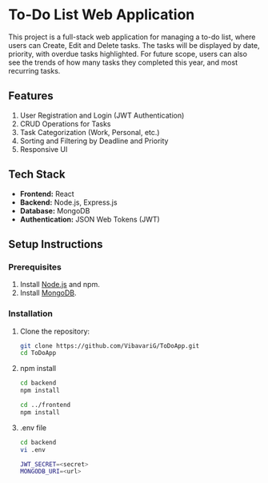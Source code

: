 # To-Do List Web Application

This project is a full-stack web application for managing a to-do list, where users can Create, Edit and Delete tasks. The tasks will be displayed by date, priority, with overdue tasks highlighted. For future scope, users can also see the trends of how many tasks they completed this year, and most recurring tasks.

## Features
1. User Registration and Login (JWT Authentication)
2. CRUD Operations for Tasks
3. Task Categorization (Work, Personal, etc.)
4. Sorting and Filtering by Deadline and Priority
5. Responsive UI

## Tech Stack
- **Frontend:** React
- **Backend:** Node.js, Express.js
- **Database:** MongoDB
- **Authentication:** JSON Web Tokens (JWT)

## Setup Instructions
### Prerequisites
1. Install [Node.js](https://nodejs.org/) and npm.
2. Install [MongoDB](https://www.mongodb.com/).

### Installation
1. Clone the repository:
   ```bash
   git clone https://github.com/VibavariG/ToDoApp.git
   cd ToDoApp
2. npm install
   ```bash
   cd backend 
   npm install

   cd ../frontend
   npm install
3. .env file
   ```bash
   cd backend
   vi .env
   
   JWT_SECRET=<secret>
   MONGODB_URI=<url>


